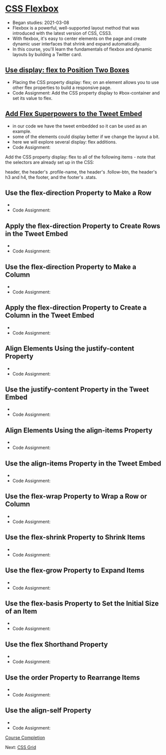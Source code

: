 # [CSS Flexbox](https://www.freecodecamp.org/learn/responsive-web-design/#css-flexbox)
* Began studies: 2021-03-08
* Flexbox is a powerful, well-supported layout method that was introduced with the latest version of CSS, CSS3. 
* With flexbox, it's easy to center elements on the page and create dynamic user interfaces that shrink and expand automatically.
* In this course, you'll learn the fundamentals of flexbox and dynamic layouts by building a Twitter card.

## [Use display: flex to Position Two Boxes](https://www.freecodecamp.org/learn/responsive-web-design/css-flexbox/use-display-flex-to-position-two-boxes)
* Placing the CSS property display: flex; on an element allows you to use other flex properties to build a responsive page.
* Code Assignment: Add the CSS property display to #box-container and set its value to flex.

## [Add Flex Superpowers to the Tweet Embed](https://www.freecodecamp.org/learn/responsive-web-design/css-flexbox/add-flex-superpowers-to-the-tweet-embed)
* in our code we have the tweet embedded so it can be used as an example.
* some of the elements could display better if we change the layout a bit.
* here we will explore several display: flex additions.
* Code Assignment: 

Add the CSS property display: flex to all of the following items - note that the selectors are already set up in the CSS:

header, the header's .profile-name, the header's .follow-btn, the header's h3 and h4, the footer, and the footer's .stats.


## Use the flex-direction Property to Make a Row
* 
* Code Assignment: 

## Apply the flex-direction Property to Create Rows in the Tweet Embed
* 
* Code Assignment: 

## Use the flex-direction Property to Make a Column
* 
* Code Assignment: 

## Apply the flex-direction Property to Create a Column in the Tweet Embed
* 
* Code Assignment: 

## Align Elements Using the justify-content Property
* 
* Code Assignment: 

## Use the justify-content Property in the Tweet Embed
* 
* Code Assignment: 

## Align Elements Using the align-items Property
* 
* Code Assignment: 

## Use the align-items Property in the Tweet Embed
* 
* Code Assignment: 

## Use the flex-wrap Property to Wrap a Row or Column
* 
* Code Assignment: 

## Use the flex-shrink Property to Shrink Items
* 
* Code Assignment: 

## Use the flex-grow Property to Expand Items
* 
* Code Assignment: 

## Use the flex-basis Property to Set the Initial Size of an Item
* 
* Code Assignment: 

## Use the flex Shorthand Property
* 
* Code Assignment: 

## Use the order Property to Rearrange Items
* 
* Code Assignment: 

## Use the align-self Property
* 
* Code Assignment: 

[Course Completion](#)

Next: [CSS Grid](#)
 
